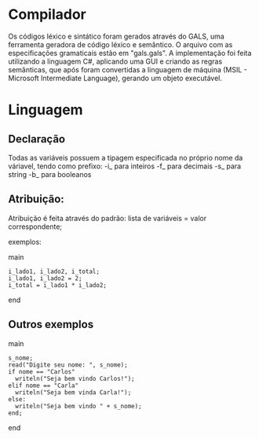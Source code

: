 # Compilador
  Os códigos léxico e sintático foram gerados através do GALS, uma ferramenta geradora de código léxico e semântico. O arquivo com as especificações gramaticais estão em "gals.gals".
  A implementação foi feita utilizando a linguagem C#, aplicando uma GUI e criando as regras semânticas, que após foram convertidas a linguagem de máquina (MSIL - Microsoft Intermediate Language), gerando um objeto executável.

# Linguagem
## Declaração
  Todas as variáveis possuem a tipagem especificada no próprio nome da váriavel, tendo como prefixo:
    -i_ para inteiros
    -f_ para decimais
    -s_ para string
    -b_ para booleanos
## Atribuição:
  Atribuição é feita através do padrão: lista de variáveis = valor correspondente;
  
  exemplos: 

  main
  
    i_lado1, i_lado2, i_total;
    i_lado1, i_lado2 = 2;
    i_total = i_lado1 * i_lado2;
    
  end

## Outros exemplos

  main
  
    s_nome;
    read("Digite seu nome: ", s_nome);
    if nome == "Carlos"
      writeln("Seja bem vindo Carlos!");
    elif nome == "Carla"
      writeln("Seja bem vinda Carla!");
    else:
      writeln("Seja bem vindo " + s_nome);
    end;
    
  end
